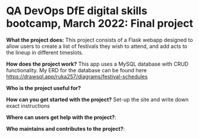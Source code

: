# QA DevOps DfE digital skills bootcamp, March 2022: Final project

<p> <strong>What the project does:</strong> This project consists of a Flask webapp designed to allow users to create a list of festivals they wish to attend, and add acts to the lineup in different timeslots.</p>


<strong>How does the project work?</strong> This app uses a MySQL database with CRUD functionality. My ERD for the database can be found here https://drawsql.app/ruka257/diagrams/festival-schedules

<strong>Who is the project useful for?</strong> 

<strong>How can you get started with the project?</strong>  Set-up the site and write down exact instructions

<strong>Where can users get help with the project?</strong>:

<strong>Who maintains and contributes to the project?</strong>:
